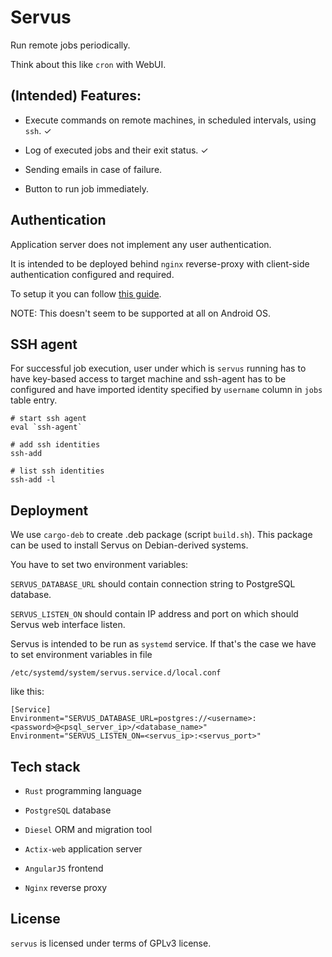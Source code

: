 # Servus

Run remote jobs periodically.

Think about this like `cron` with WebUI.


## (Intended) Features:

- Execute commands on remote machines, in scheduled intervals, using `ssh`. ✓

- Log of executed jobs and their exit status. ✓

- Sending emails in case of failure.

- Button to run job immediately.


## Authentication

Application server does not implement any user authentication.

It is intended to be deployed behind `nginx` reverse-proxy with client-side authentication configured and required.

To setup it you can follow [this guide](https://gist.github.com/mtigas/952344).

NOTE: This doesn't seem to be supported at all on Android OS.

## SSH agent

For successful job execution, user under which is `servus` running has to have key-based access to target machine and ssh-agent has to be configured and have imported identity specified by `username` column in `jobs` table entry.

```shell
# start ssh agent
eval `ssh-agent`

# add ssh identities
ssh-add

# list ssh identities
ssh-add -l
```


## Deployment

We use `cargo-deb` to create .deb package (script `build.sh`). This package can be used to install Servus on Debian-derived systems.

You have to set two environment variables:

`SERVUS_DATABASE_URL` should contain connection string to PostgreSQL database.

`SERVUS_LISTEN_ON` should contain IP address and port on which should Servus web interface listen.

Servus is intended to be run as `systemd` service. If that's the case we have to set environment variables in file

`/etc/systemd/system/servus.service.d/local.conf`

like this:

```
[Service]
Environment="SERVUS_DATABASE_URL=postgres://<username>:<password>@<psql_server_ip>/<database_name>"
Environment="SERVUS_LISTEN_ON=<servus_ip>:<servus_port>"
```

## Tech stack

- `Rust` programming language

- `PostgreSQL` database

- `Diesel` ORM and migration tool

- `Actix-web` application server

- `AngularJS` frontend

- `Nginx` reverse proxy


## License

`servus` is licensed under terms of GPLv3 license.